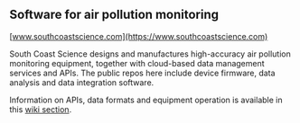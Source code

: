 ## Software for air pollution monitoring

[www.southcoastscience.com](https://www.southcoastscience.com)

South Coast Science designs and manufactures high-accuracy air pollution monitoring equipment, together with cloud-based data management services and APIs. The public repos here include device firmware, data analysis and data integration software. 

Information on APIs, data formats and equipment operation is available in this [wiki section](https://github.com/south-coast-science/docs/wiki).
